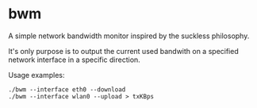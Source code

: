 # bwm
A simple network bandwidth monitor inspired by the suckless philosophy.

It's only purpose is to output the current used bandwith on a specified network interface in a specific direction.

Usage examples:

    ./bwm --interface eth0 --download
    ./bwm --interface wlan0 --upload > txKBps
